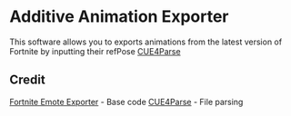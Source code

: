 # Additive Animation Exporter
This software allows you to exports animations from the latest version of Fortnite by inputting their refPose [CUE4Parse](https://github.com/FabianFG/CUE4Parse)

## Credit
[Fortnite Emote Exporter](https://github.com/0xkaede/FortniteEmoteExporter/tree/main) - Base code
[CUE4Parse](https://github.com/FabianFG/CUE4Parse) - File parsing
